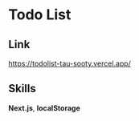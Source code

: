 # Todo List

## Link

https://todolist-tau-sooty.vercel.app/


## Skills

**Next.js**, **localStorage**
